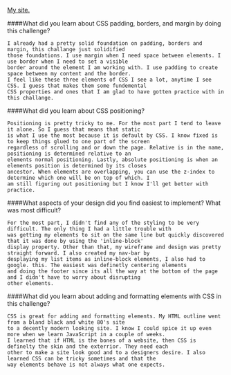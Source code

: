 [My site.](http://malamin92.github.io/)

####What did you learn about CSS padding, borders, and margin by doing this challenge?

	I already had a pretty solid foundation on padding, borders and margin, this challange just solidified
	those foundations. I use margin when I need space between elements. I use border when I need to set a visible
	border around the element I am working with. I use padding to create space between my content and the border. 
	I feel like these three elements of CSS I see a lot, anytime I see CSS. I guess that makes them some fundemental
	CSS properties and ones that I am glad to have gotten practice with in this challange. 

####What did you learn about CSS positioning?

	Positioning is pretty tricky to me. For the most part I tend to leave it alone. So I guess that means that static
	is what I use the most because it is default by CSS. I know fixed is to keep things glued to one part of the screen
	regardless of scrolling and or down the page. Relative is in the name, positioning is determined relative to an
	elements normal positioning. Lastly, absolute positioning is when an elements position is determined by its closes
	ancestor. When elements are overlapping, you can use the z-index to determine which one will be on top of which. I
	am still figuring out positioning but I know I'll get better with practice.


####What aspects of your design did you find easiest to implement? What was most difficult?

	For the most part, I didn't find any of the styling to be very difficult. The only thing I had a little trouble with
	was getting my elements to sit on the same line but quickly discovered that it was done by using the 'inline-block' 
	display property. Other than that, my wireframe and design was pretty straight forward. I also created my nav-bar by
	desplaying my list items as inline-block elements, I also had to google. this. The easiest was definetly centering elements
	and doing the footer since its all the way at the bottom of the page and I didn't have to worry about disrupting
	other elements.

####What did you learn about adding and formatting elements with CSS in this challenge?

	CSS is great for adding and formatting elements. My HTML outline went from a bland black and white 80's site
	to a decently modern looking site. I know I could spice it up even more when we learn JavaScript in a couple of weeks.
	I learned that if HTML is the bones of a website, then CSS is definelty the skin and the exterrior. They need each
	other to make a site look good and to a designers desire. I also learned CSS can be tricky sometimes and that the
	way elements behave is not always what one expects. 